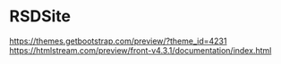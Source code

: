 # RSDSite

https://themes.getbootstrap.com/preview/?theme_id=4231
https://htmlstream.com/preview/front-v4.3.1/documentation/index.html